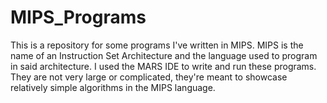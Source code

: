 # MIPS_Programs
This is a repository for some programs I've written in MIPS. MIPS is the name of an Instruction Set Architecture and the language used to program in said architecture. I used the MARS IDE to write and run these programs. They are not very large or complicated, they're meant to showcase relatively simple algorithms in the MIPS language. 
